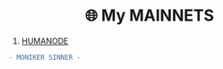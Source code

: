 <h1 align="center">🌐 My MAINNETS </h1>

1. [HUMANODE](https://telemetry.humanode.io/#list/0xc56fa32442b2dad76f214b3ae07998e4ca09736e4813724bfb0717caae2c8bee)
```diff
- MONIKER SINNER -
```
